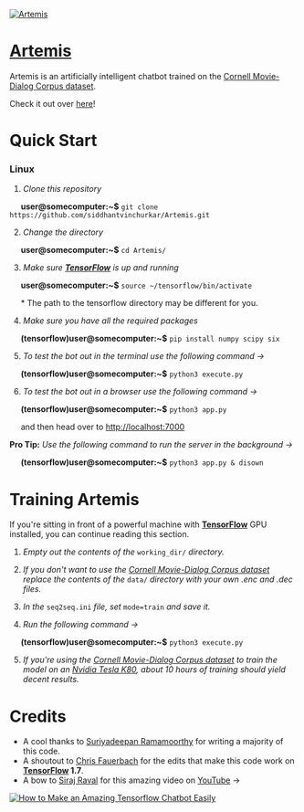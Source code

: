 [![Artemis](https://u.imageresize.org/5f5779be-6ec1-4e6a-9703-20ba9c4f993f.png)](https://artemisai.tk/ "Artemis")
# [Artemis](https://artemisai.tk/ "Artemis")

Artemis is an artificially intelligent chatbot trained on the [Cornell Movie-Dialog Corpus dataset](http://www.cs.cornell.edu/~cristian/Cornell_Movie-Dialogs_Corpus.html "Cornell Movie-Dialog Corpus dataset").

Check it out over [here](https://artemisai.tk "Artemis")!

# Quick Start

### Linux
1. *Clone this repository*

&nbsp;&nbsp;&nbsp;&nbsp;&nbsp;**user@somecomputer:~$** ```git clone https://github.com/siddhantvinchurkar/Artemis.git```

2. *Change the directory*

&nbsp;&nbsp;&nbsp;&nbsp;&nbsp;**user@somecomputer:~$** ```cd Artemis/```

3. *Make sure **[TensorFlow](https://www.tensorflow.org/ "TensorFlow")** is up and running*

&nbsp;&nbsp;&nbsp;&nbsp;&nbsp;**user@somecomputer:~$** ```source ~/tensorflow/bin/activate```

&nbsp;&nbsp;&nbsp;&nbsp;&nbsp;\* The path to the tensorflow directory may be different for you.

4. *Make sure you have all the required packages*

&nbsp;&nbsp;&nbsp;&nbsp;&nbsp;**(tensorflow)user@somecomputer:~$** ```pip install numpy scipy six```

5. *To test the bot out in the terminal use the following command →*

&nbsp;&nbsp;&nbsp;&nbsp;&nbsp;**(tensorflow)user@somecomputer:~$** ```python3 execute.py```

6. *To test the bot out in a browser use the following command →*

&nbsp;&nbsp;&nbsp;&nbsp;&nbsp;**(tensorflow)user@somecomputer:~$** ```python3 app.py```

&nbsp;&nbsp;&nbsp;&nbsp;&nbsp;and then head over to [http://localhost:7000](http://localhost:7000 "localhost on port 7000")

**Pro Tip:**  *Use the following command to run the server in the background →*

&nbsp;&nbsp;&nbsp;&nbsp;&nbsp;**(tensorflow)user@somecomputer:~$** ```python3 app.py & disown```

# Training Artemis

If you're sitting in front of a powerful machine with **[TensorFlow](https://www.tensorflow.org/ "TensorFlow")** GPU installed, you can continue reading this section.

1. *Empty out the contents of the* ```working_dir/``` *directory.*

2. *If you don't want to use the [Cornell Movie-Dialog Corpus dataset](http://www.cs.cornell.edu/~cristian/Cornell_Movie-Dialogs_Corpus.html "Cornell Movie-Dialog Corpus dataset") replace the contents of the* ```data/``` *directory with your own .enc and .dec files.*

3. *In the* ```seq2seq.ini``` *file, set* ```mode=train``` *and save it.*

4. *Run the following command →*

&nbsp;&nbsp;&nbsp;&nbsp;&nbsp;**(tensorflow)user@somecomputer:~$** ```python3 execute.py```

5. *If you're using the [Cornell Movie-Dialog Corpus dataset](http://www.cs.cornell.edu/~cristian/Cornell_Movie-Dialogs_Corpus.html "Cornell Movie-Dialog Corpus dataset") to train the model on an [Nvidia Tesla K80](https://www.nvidia.com/en-us/data-center/tesla-k80/ "Nvidia Tesla K80"), about 10 hours of training should yield decent results.*

# Credits

* A cool thanks to [Suriyadeepan Ramamoorthy](https://github.com/suriyadeepan "Suriyadeepan Ramamoorthy") for writing a majority of this code.
* A shoutout to [Chris Fauerbach](https://github.com/chrisfauerbach "Chris Fauerbach") for the edits that make this code work on **[TensorFlow](https://www.tensorflow.org/ "TensorFlow") 1.7**.
* A bow to [Siraj Raval](https://github.com/llSourcell "Siraj Raval") for this amazing video on [YouTube](https://www.youtube.com/watch?v=SJDEOWLHYVo&feature=youtu.be) →

[![How to Make an Amazing Tensorflow Chatbot Easily](http://img.youtube.com/vi/SJDEOWLHYVo/0.jpg)](http://www.youtube.com/watch?v=SJDEOWLHYVo "How to Make an Amazing Tensorflow Chatbot Easily")
